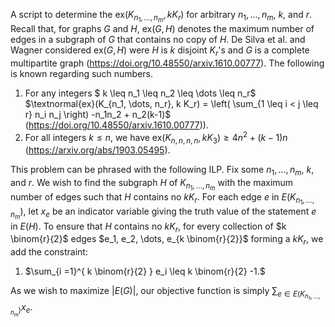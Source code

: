 A script to determine the ex$\left(K_{n_1, \dots, n_m}, k K_r\right)$ for arbitrary $n_1, \dots, n_m$, $k$, and $r$. Recall that, for graphs $G$ and $H$, ex($G,H$) denotes the maximum number of edges in a subgraph of $G$ that contains no copy of $H$. De Silva et al. and Wagner considered ex($G,H$) were $H$ is $k$ disjoint $K_r$'s and $G$ is a complete multipartite graph (https://doi.org/10.48550/arxiv.1610.00777). The following is known regarding such numbers.

1. For any integers $ k \leq n_1 \leq n_2 \leq \dots \leq n_r$ $\textnormal{ex}(K_{n_1, \dots, n_r}, k K_r) = \left( \sum_{1 \leq i < j \leq r} n_i n_j \right) -n_1n_2 + n_2(k-1)$ (https://doi.org/10.48550/arxiv.1610.00777)).
2. For all integers $k \leq n$, we have ex$\left(K_{n,n,n,n}, k K_3\right) \geq 4n^2 + (k-1)n$ (https://arxiv.org/abs/1903.05495).

This problem can be phrased with the following ILP. Fix some $n_1, \dots, n_m$, $k$, and $r$. We wish to find the subgraph $H$ of $K_{n_1, \dots, n_m}$ with the maximum number of edges such that $H$ contains no $kK_r$. For each edge $e$ in $E(K_{n_1, \dots, n_m})$, let $x_{e}$ be an indicator variable giving the truth value of the statement $e$ in $E(H)$. To ensure that $H$ contains no $k K_r$, for every collection of $k \binom{r}{2}$  edges $e_1, e_2, \dots, e_{k \binom{r}{2}}$ forming a $k K_r$, we add the constraint:

1. $\sum_{i =1}^{ k \binom{r}{2} } e_i \leq k \binom{r}{2} -1.$ 

As we wish to maximize $|E(G)|$, our objective function is simply $\sum_{e \in E(K_{n_1,\dots, n_m})} x_e$.

[comment]: <> (See run.py for an implementation of this ILP. My code uses backtracking to determine all edges in a $K_{n_1, \dots, n_m}$ as well as all possible collections of $k K_r$'s to form the constraints. I used a Gurobi solver for the ILP portion of my code. Input $n_1, \dots, n_m$, $k$, and $r$ at the bottom of the script. I have tested the results against the bounds given in Theorem 1 and 2. )

[comment]: <> (This work was inspired by https://arxiv.org/abs/1903.05495.)
